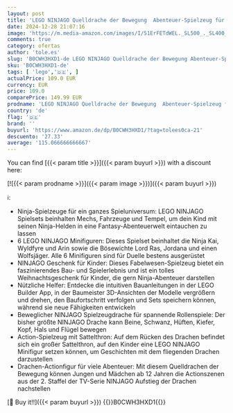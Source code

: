 ```yaml
---
layout: post
title: 'LEGO NINJAGO Quelldrache der Bewegung  Abenteuer-Spielzeug für Kinder  Ninja-Spielset mit 6 Minifiguren  Geburtstagsgeschenk für Jungen und Mädchen ab 12 Jahren  Fantasyspielset 71822'
date: 2024-12-28 21:07:16
image: 'https://m.media-amazon.com/images/I/51ErFETdWEL._SL500_._SL400_.jpg'
comments: true
category: ofertas
author: 'tole.es'
slug: 'B0CWH3HXD1-de LEGO NINJAGO Quelldrache der Bewegung Abenteuer-Spielzeug...'
sku: 'B0CWH3HXD1-de'
tags: [ 'lego','🇩🇪', ]
actualPrice: 109.0 EUR
currency: EUR
price: 109.0
comparePrice: 149.99 EUR
prodname: 'LEGO NINJAGO Quelldrache der Bewegung  Abenteuer-Spielzeug für Kinder  Ninja-Spielset mit 6 Minifiguren  Geburtstagsgeschenk für Jungen und Mädchen ab 12 Jahren  Fantasyspielset 71822'
country: 'de'
flag: '🇩🇪'
brand: ''
buyurl: 'https://www.amazon.de/dp/B0CWH3HXD1/?tag=tolees0ca-21'
descuento: '27.33'
average: '115.066666666667'
---
```


You can find [{{< param title >}}]({{< param buyurl >}}) with a discount here:

[![{{< param prodname >}}]({{< param image >}})]({{< param buyurl >}})

ℹ️:

- Ninja-Spielzeuge für ein ganzes Spieluniversum: LEGO NINJAGO Spielsets beinhalten Mechs, Fahrzeuge und Tempel, um dein Kind mit seinen Ninja-Helden in eine Fantasy-Abenteuerwelt eintauchen zu lassen
- 6 LEGO NINJAGO Minifiguren: Dieses Spielset beinhaltet die Ninja Kai, Wyldfyre und Arin sowie die Bösewichte Lord Ras, Jordana und einen Wolfsjäger. Alle 6 Minifiguren sind für Duelle bestens ausgerüstet
- NINJAGO Geschenk für Kinder: Dieses Fabelwesen-Spielzeug bietet ein faszinierendes Bau- und Spielerlebnis und ist ein tolles Weihnachtsgeschenk für Kinder, die gern Ninja-Abenteuer darstellen
- Nützliche Helfer: Entdecke die intuitiven Bauanleitungen in der LEGO Builder App, in der Baumeister 3D-Ansichten der Modelle vergrößern und drehen, den Baufortschritt verfolgen und Sets speichern können, während sie neue Fähigkeiten entwickeln
- Beweglicher NINJAGO Spielzeugdrache für spannende Rollenspiele: Der bisher größte NINJAGO Drache kann Beine, Schwanz, Hüften, Kiefer, Kopf, Hals und Flügel bewegen
- Action-Spielzeug mit Sattelthron: Auf dem Rücken des Drachen befindet sich ein großer Sattelthron, auf den Kinder eine LEGO NINJAGO Minifigur setzen können, um Geschichten mit dem fliegenden Drachen darzustellen
- Drachen-Actionfigur für viele Abenteuer: Mit diesem Quelldrachen der Bewegung können Jungen und Mädchen ab 12 Jahren die Actionszenen aus der 2. Staffel der TV-Serie NINJAGO Aufstieg der Drachen nachstellen

[🛒 Buy it!!]({{< param buyurl >}})
{{<world>}}B0CWH3HXD1{{</world>}}
